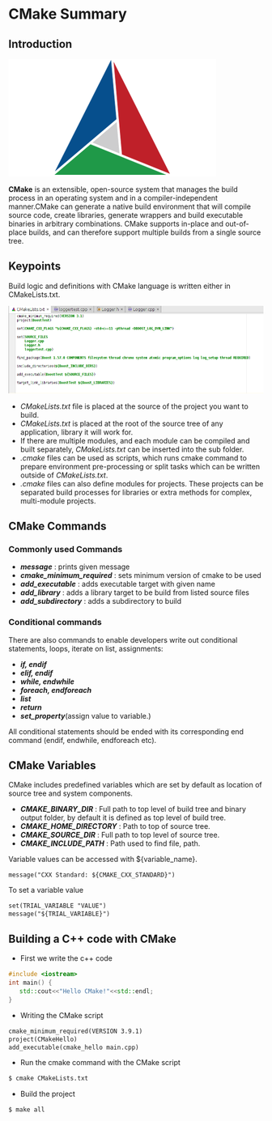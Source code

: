 # CMake Summary

## Introduction

![Cmake](assignments/summary/Assets/as.png)

**CMake** is an extensible, open-source system that manages the build process in an operating system and in a compiler-independent manner.CMake can generate a native build environment that will compile source code, create libraries, generate wrappers and build executable binaries in arbitrary combinations. CMake supports in-place and out-of-place builds, 
and can therefore support multiple builds from a single source tree.

## Keypoints 

Build logic and definitions with CMake language is written either in CMakeLists.txt.

![Cmake](assignments/summary/Assets/H2vmf.png)

- *CMakeLists.txt* file is placed at the source of the project you want to build.
- *CMakeLists.txt* is placed at the root of the source tree of any application, library it will work for.
- If there are multiple modules, and each module can be compiled and built separately, *CMakeLists.txt* can be inserted into the sub folder.
- *.cmake* files can be used as scripts, which runs cmake command to prepare environment pre-processing or split tasks which can be written outside of *CMakeLists.txt*.
- *.cmake* files can also define modules for projects. These projects can be separated build processes for libraries or extra methods for complex, multi-module projects.

## CMake Commands

### Commonly used Commands

- _**message**_ : prints given message
- _**cmake_minimum_required**_ : sets minimum version of cmake to be used
- _**add_executable**_ : adds executable target with given name
- _**add_library**_ : adds a library target to be build from listed source files
- _**add_subdirectory**_ : adds a subdirectory to build

### Conditional commands

There are also commands to enable developers write out conditional statements, loops, iterate on list, assignments:

- _**if, endif**_
- _**elif, endif**_
- _**while, endwhile**_
- _**foreach, endforeach**_
- _**list**_
- _**return**_
- _**set_property**_(assign value to variable.)

All conditional statements should be ended with its corresponding end command (endif, endwhile, endforeach etc).

## CMake Variables

CMake includes predefined variables which are set by default as location of source tree and system components.

- _**CMAKE_BINARY_DIR**_ : Full path to top level of build tree and binary output folder, by default it is defined as top level of build tree.
- _**CMAKE_HOME_DIRECTORY**_ : Path to top of source tree.
- _**CMAKE_SOURCE_DIR**_ : Full path to top level of source tree.
- _**CMAKE_INCLUDE_PATH**_ : Path used to find file, path.

Variable values can be accessed with ${variable_name}.
```
message("CXX Standard: ${CMAKE_CXX_STANDARD}")
```
To set a variable value
```
set(TRIAL_VARIABLE "VALUE")
message("${TRIAL_VARIABLE}")
```

## Building a C++ code with CMake

- First we write the c++ code
 ```c++
 #include <iostream>
int main() {
	std::cout<<"Hello CMake!"<<std::endl;
}
```

- Writing the CMake script
```
cmake_minimum_required(VERSION 3.9.1)
project(CMakeHello)
add_executable(cmake_hello main.cpp)
```
- Run the cmake command with the CMake script
```bash
$ cmake CMakeLists.txt

```
- Build the project 
```bash
$ make all
```



